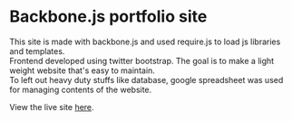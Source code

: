 Backbone.js portfolio site
=======

This site is made with backbone.js and used require.js to load js libraries and templates.<br>
Frontend developed using twitter bootstrap.
The goal is to make a light weight website that's easy to maintain.<br>
To left out heavy duty stuffs like database, google spreadsheet was used for managing contents of the website.

View the live site <a target="_blank" href="http://samliu.phpfogapp.com/">here</a>.
